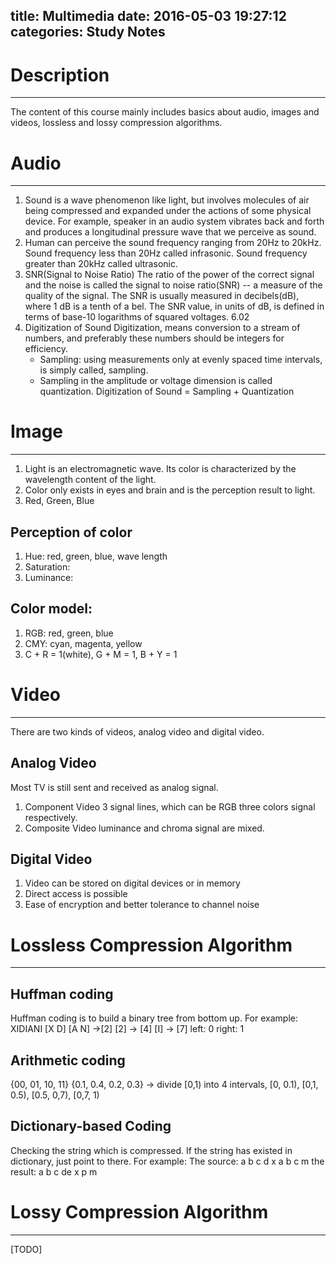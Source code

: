 title: Multimedia
date: 2016-05-03 19:27:12
categories: Study Notes
---

# Description
---
The content of this course mainly includes basics about audio, images and videos, lossless and lossy compression algorithms.
<!-- more -->

# Audio
---
1. Sound is a wave phenomenon like light, but involves molecules of air being compressed and expanded under the actions of some physical device. For example, speaker in an audio system vibrates back and forth and produces a longitudinal pressure wave that we perceive as sound.
2. Human can perceive the sound frequency ranging from 20Hz to 20kHz. Sound frequency less than 20Hz called infrasonic. Sound frequency greater than 20kHz called ultrasonic.
3. SNR(Signal to Noise Ratio)
	The ratio of the power of the correct signal and the noise is called the signal to noise ratio(SNR) -- a measure of the quality of the signal.
	The SNR is usually measured in decibels(dB), where 1 dB is a tenth of a bel. The SNR value, in units of dB, is defined in terms of base-10 logarithms of squared voltages. 6.02
4. Digitization of Sound
	Digitization, means conversion to a stream of numbers, and preferably these numbers should be integers for efficiency.
	- Sampling: using measurements only at evenly spaced time intervals, is simply called, sampling.
	- Sampling in the amplitude or voltage dimension is called quantization.
	Digitization of Sound = Sampling + Quantization

# Image
---
1. Light is an electromagnetic wave. Its color is characterized by the wavelength content of the light.
2. Color only exists in eyes and brain and is the perception result to light.
3. Red, Green, Blue

## Perception of color
1. Hue: red, green, blue, wave length
2. Saturation: 
3. Luminance:

## Color model:
1. RGB: red, green, blue
2. CMY: cyan, magenta, yellow
3. C + R = 1(white), G + M = 1, B + Y = 1

# Video
---
There are two kinds of videos, analog video and digital video.

## Analog Video
Most TV is still sent and received as analog signal.
1. Component Video
3 signal lines, which can be RGB three colors signal respectively.
2. Composite Video
luminance and chroma signal are mixed.

## Digital Video
1. Video can be stored on digital devices or in memory
2. Direct access is possible
3. Ease of encryption and better tolerance to channel noise

# Lossless Compression Algorithm
---
## Huffman coding
Huffman coding is to build a binary tree from bottom up. For example:
XIDIANI
[X D] [A N] ->[2] [2] -> [4] [I] -> [7]
left: 0 right: 1

## Arithmetic coding
{00, 01, 10, 11} {0.1, 0.4, 0.2, 0.3} -> divide [0,1) into 4 intervals, [0, 0.1), [0,1, 0.5), [0.5, 0,7), [0,7, 1)

## Dictionary-based Coding
Checking the string which is compressed. If the string has existed in dictionary, just point to there.
For example:
The source: a b c d x a b c m 
the result: a b c de x p m

# Lossy Compression Algorithm
---
[TODO]
